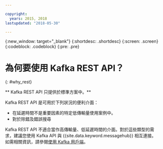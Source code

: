 ```yaml
---

copyright:
  years: 2015, 2018
lastupdated: "2018-05-30"

---
```


{:new_window: target="_blank"}
{:shortdesc: .shortdesc}
{:screen: .screen}
{:codeblock: .codeblock}
{:pre: .pre}

# 為何要使用 Kafka REST API？
{: #why_rest}

** Kafka REST API 只提供於標準方案中。**
<br/>

Kafka REST API 是可用於下列狀況的便利介面：

* 在延遲時間不是重要因素的特定低傳輸量使用案例中。
* 對於除錯及錯誤搜尋

Kafka REST API 不適合當作高傳輸量、低延遲時間的介面。對於這些類型的需求，建議您使用 Kafka API 與 {{site.data.keyword.messagehub}} 相互連接。如需相關資訊，請參閱[使用 Kafka 用戶端](/docs/services/MessageHub/messagehub050.html#kafka_using)。


